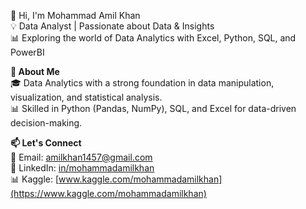 👋 Hi, I'm Mohammad Amil Khan  
💡 Data Analyst | Passionate about Data & Insights  
📊 Exploring the world of Data Analytics with Excel, Python, SQL, and PowerBI

**🚀 About Me**  
🎓 Data Analytics with a strong foundation in data manipulation, visualization, and statistical analysis.  
📊 Skilled in Python (Pandas, NumPy), SQL, and Excel for data-driven decision-making.

 **📫 Let's Connect**  
📧 Email: [amilkhan1457@gmail.com](mailto\:amilkhan1457@gmail.com)  
🔗 LinkedIn: [in/mohammadamilkhan](https://linkedin.com/in/mohammadamilkhan)   
📊 Kaggle: [www.kaggle.com/mohammadamilkhan](https://www.kaggle.com/mohammadamilkhan)
